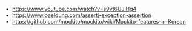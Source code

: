 * <https://www.youtube.com/watch?v=s9vt6UJiHg4>
* <https://www.baeldung.com/assertj-exception-assertion>
* <https://github.com/mockito/mockito/wiki/Mockito-features-in-Korean>
